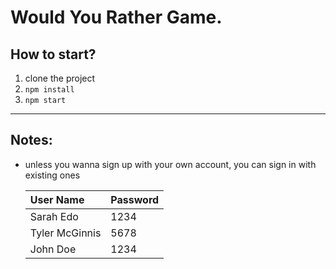 # Would You Rather Game.

## How to start?

1. clone the project
2. `npm install`
3. `npm start`

---

## Notes:

- unless you wanna sign up with your own account, you can sign in with existing ones

  | User Name      | Password |
  | :------------- | :------- |
  | Sarah Edo      | 1234     |
  | Tyler McGinnis | 5678     |
  | John Doe       | 1234     |
